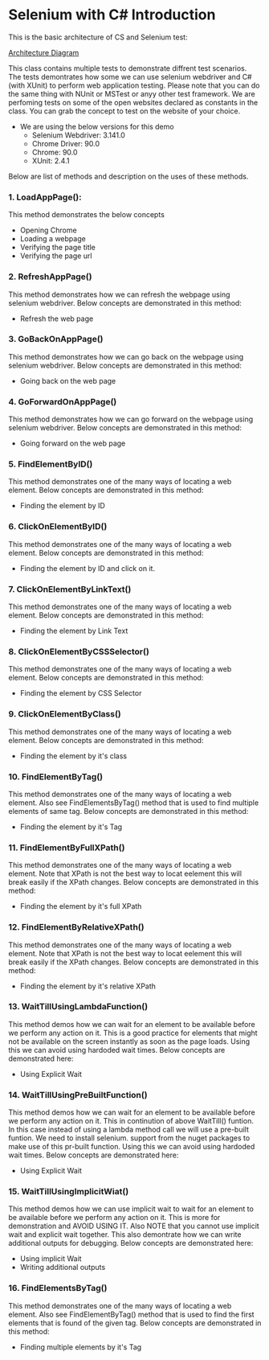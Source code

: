 # Selenium with C# Introduction

This is the basic architecture of CS and Selenium test:

[Architecture Diagram](/images/Architecture.PNG)

This class contains multiple tests to demonstrate diffrent test scenarios.
The tests demontrates how some we can use selenium webdriver and C# (with XUnit) to perform web application testing.
Please note that you can do the same thing with NUnit or MSTest or anyy other test framework. 
We are perfoming tests on some of the open websites declared as constants in the class.
You can grab the concept to test on the website of your choice.

* We are using the below versions for this demo
	* Selenium Webdriver: 3.141.0
	* Chrome Driver: 90.0
	* Chrome: 90.0
	* XUnit: 2.4.1


Below are list of methods and description on the uses of these methods.

### 1. LoadAppPage():
This method demonstrates the below concepts
- Opening Chrome
- Loading a webpage
- Verifying the page title 
- Verifying the page url



### 2. RefreshAppPage()
This method demonstrates how we can refresh the webpage using selenium webdriver.
Below concepts are demonstrated in this method:
- Refresh the web page


### 3. GoBackOnAppPage()
This method demonstrates how we can go back on the webpage using selenium webdriver.
Below concepts are demonstrated in this method:
- Going back on the web page


### 4. GoForwardOnAppPage()
This method demonstrates how we can go forward on the webpage using selenium webdriver.
Below concepts are demonstrated in this method:
- Going forward on the web page


### 5. FindElementByID()
This method demonstrates one of the many ways of locating a web element.
Below concepts are demonstrated in this method:
- Finding the element by ID


### 6. ClickOnElementByID()
This method demonstrates one of the many ways of locating a web element.
Below concepts are demonstrated in this method:
- Finding the element by ID and click on it. 


### 7. ClickOnElementByLinkText()
This method demonstrates one of the many ways of locating a web element.
Below concepts are demonstrated in this method:
- Finding the element by Link Text


### 8. ClickOnElementByCSSSelector()
This method demonstrates one of the many ways of locating a web element.
Below concepts are demonstrated in this method:
- Finding the element by CSS Selector


### 9. ClickOnElementByClass()
This method demonstrates one of the many ways of locating a web element.
Below concepts are demonstrated in this method:
- Finding the element by it's class


### 10. FindElementByTag()
This method demonstrates one of the many ways of locating a web element. Also see FindElementsByTag() method that is used to find multiple elements of same tag.
Below concepts are demonstrated in this method:
- Finding the element by it's Tag



### 11. FindElementByFullXPath()
This method demonstrates one of the many ways of locating a web element.
Note that XPath is not the best way to locat eelement this will break easily if the XPath changes.
Below concepts are demonstrated in this method:
- Finding the element by it's full XPath


### 12. FindElementByRelativeXPath()
This method demonstrates one of the many ways of locating a web element.
Note that XPath is not the best way to locat eelement this will break easily if the XPath changes.
Below concepts are demonstrated in this method:
- Finding the element by it's relative XPath



### 13. WaitTillUsingLambdaFunction()
This method demos how we can wait for an element to be available before we perform any action on it.
This is a good practice for elements that might not be available on the screen instantly as soon as the page loads.
Using this we can avoid using hardoded wait times.
Below concepts are demonstrated here:
- Using Explicit Wait


### 14. WaitTillUsingPreBuiltFunction()
This method demos how we can wait for an element to be available before we perform any action on it.
This in continution of above WaitTill() funtion. 
In this case instead of using a lambda method call we will use a pre-built funtion.
We need to install selenium. support from the nuget packages to make use of this pr-built function.
Using this we can avoid using hardoded wait times.
Below concepts are demonstrated here:
- Using Explicit Wait


### 15. WaitTillUsingImplicitWiat()
This method demos how we can use implicit wait to wait for an element to be available before we perform any action on it.
This is more for demonstration and AVOID USING IT.
Also NOTE that you cannot use implicit wait and explicit wait together. 
This also demontrate how we can write additional outputs for debugging.
Below concepts are demonstrated here:
- Using implicit Wait
- Writing additional outputs


### 16. FindElementsByTag()
This method demonstrates one of the many ways of locating a web element.
Also see FindElementByTag() method that is used to find the first elements that is found of the given tag.
Below concepts are demonstrated in this method:
- Finding multiple elements by it's Tag
